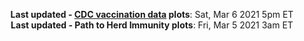 <p align="center">
    <b>Last updated - <a href="https://covid.cdc.gov/covid-data-tracker/#vaccinations" target="_blank">CDC vaccination data</a> plots</b>: Sat, Mar 6 2021 5pm ET<br>
    <b>Last updated - Path to Herd Immunity plots</b>: Fri, Mar 5 2021 3am ET
    </p>